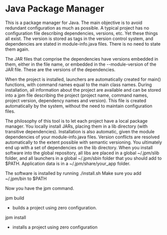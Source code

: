 # Java Package Manager

This is a package manager for Java. The main objective is to avoid redundant configuration as much as possible.
A typical project has no configuration file describing dependencies, versions, etc. Yet these things all exist.
The version is stored as tags in the version control system, and dependencies are stated in module-info.java files.
There is no need to state them again.

The JAR files that comprise the dependencies have versions embedded in them, either in the file name, or embedded in
the --module-version of the JAR file. These are the versions of the dependencies.

When the project is installed, launchers are automatically created for main() functions, with command names equal to
the main class names. During installation, all information about the project are available and can be stored into
a jpm file describing the project (project name, command names, project version, dependency names and version). This
file is created automatically by the system, without the need to maintain configuration files.

The philosophy of this tool is to let each project have a local package manager. You locally install JARs, placing them in a
lib directory (with transitive dependencies). Installation is also automatic, given the module dependencies of your
module-info.java files. Version conflicts are resolved automatically to the extent possible with semantic versioning.
You ultimately end up with a set of dependencies on the lib directory. When you install software into the global repository,
all libs are placed in a global ~/.jpm/slib folder, and all launchers in a global ~/.jpm/sbin 
folder that you should add to $PATH. Application data is in a ~/.jpm/share/your_app folder.

The software is installed by running ./install.sh
Make sure you add ~/.jpm/bin to $PATH

Now you have the jpm command.

jpm build
* builds a project using zero configuration.

jpm install
* installs a project using zero configuration
